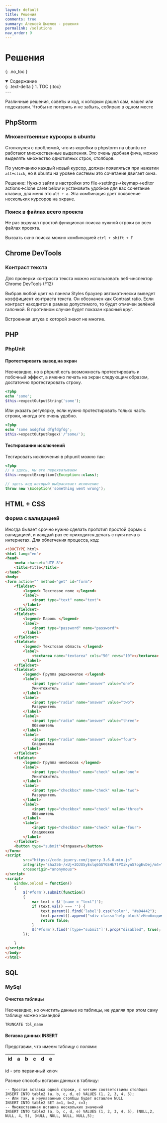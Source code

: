```yaml
---
layout: default
title: Решения
comments: true
summary: Алексей Шмелев - решения
permalink: /solutions
nav_order: 9
---
```


# Решения
{: .no_toc }

<details open markdown="block">
  <summary>
    Содержание
  </summary>
  {: .text-delta }
1. TOC
{:toc}
</details>
---

Различные решения, советы и код, к которым дошел сам, нашел или подсказали. Чтобы не потерять и не забыть, собираю в 
одном месте

## PhpStorm

### Множественные курсоры в ubuntu

Столкнулся с проблемой, что из коробки в phpstorm на ubuntu не работают множественные выделения.
Это очень удобная фича, можно выделять множество однотипных строк, столбцов.

По умолчанию каждый новый курсор, должен появляться при нажатии `alt+click`, но в ubuntu на уровне системы это сочетание
двигает окна.

Решение: Нужно зайти в настройки это file->settings->keymap->editor actions->clone caret below и установить удобное для вас
сочетание клавиш, для меня это `alt + a`. Эта комбинация дает появление нескольких курсоров на экране.

### Поиск в файлах всего проекта

Не раз выручал простой функционал поиска нужной строки во всех файлах проекта.

Вызвать окно поиска можно комбинацией `ctrl + shift + F`

## Chrome DevTools

### Контраст текста

Для проверки контраста текста можно использовать веб-инспектор Chrome DevTools (F12)

Выбрав любой цвет на панели Styles браузер автоматически выведет коэффициент контраста текста. 
Он обозначен как Contrast ratio. Если контраст находится в рамках допустимого, то будет отмечен зелёной галочкой. 
В противном случае будет показан красный круг.

Встроенная штука о которой знают не многие.

## PHP

### PhpUnit

#### Протестировать вывод на экран

Неочевидно, но в phpunit есть возможность протестировать и побочный эффект, а именно печать на экран следующим образом,
достаточно протестировать строку.

```php
<?php
echo 'some';
$this->expectOutputString('some');
```

Или указать регулярку, если нужно протестировать только часть строки, иногда это очень удобно.

```php
<?php
echo 'some asdgfsd dfgfdgfdg';
$this->expectOutputRegex('/^some/');
```

#### Тестирование исключений

Тестировать исключения в phpunit можно так:

```php
<?php
// а здесь, мы его перехватываем
$this->expectException(\Exception::class);

// здесь код который выбрасивает ислючение
throw new \Exception('something went wrong');
```

## HTML + CSS

### Форма с валидацией

Иногда бывает срочно нужно сделать прототип простой формы с валидацией, и каждый раз ее приходится делать с нуля исча в интернетах.
Для облегчения процесса, код:

```html
<!DOCTYPE html>
<html lang="en">
<head>
    <meta charset="UTF-8">
    <title>Title</title>
</head>
<body>
<form action="" method="get" id="form">
    <fieldset>
        <legend> Текстовое поле </legend>
        <label>
            <input type="text" name="text">
        </label>
    </fieldset>
    <fieldset>
        <legend> Пароль </legend>
        <label>
            <input type="password" name="password">
        </label>
    </fieldset>
    <fieldset>
        <legend> Текстовая область </legend>
        <label>
            <textarea name="textarea" cols="50" rows="10"></textarea>
        </label>
    </fieldset>
    <fieldset>
        <legend> Группа радиокнопок </legend>
        <label>
            <input type="radio" name="answer" value="one">
            Уничтожитель
        </label>
        <label>
            <input type="radio" name="answer" value="two">
            Разрушитель
        </label>
        <label>
            <input type="radio" name="answer" value="three">
            Обвинитель
        </label>
        <label>
            <input type="radio" name="answer" value="four">
            Сладкоежка
        </label>
    </fieldset>
    <fieldset>
        <legend> Группа чекбоксов </legend>
        <label>
            <input type="checkbox" name="check" value="one">
            Уничтожитель
        </label>
        <label>
            <input type="checkbox" name="check" value="two">
            Разрушитель
        </label>
        <label>
            <input type="checkbox" name="check" value="three">
            Обвинитель
        </label>
        <label>
            <input type="checkbox" name="check" value="four">
            Сладкоежка
        </label>
    </fieldset>
    <button type="submit">Отправить</button>
</form>
<script
        src="https://code.jquery.com/jquery-3.6.0.min.js"
        integrity="sha256-/xUj+3OJU5yExlq6GSYGSHk7tPXikynS7ogEvDej/m4="
        crossorigin="anonymous">
</script>
<script>
    window.onload = function()
    {
        $('#form').submit(function()
        {
            var text = $('[name = "text"]');
            if (text.val() === '') {
                text.parent().find('label').css("color", "#a94442");
                text.parent().append("<div class='help-block'>Необходимо заполнить поле «----».</div>");
                return false;
            }
            $('#form').find('[type="submit"]').prop("disabled", true);
        });

    }
</script>
</body>
</html>
```
## SQL

### MySql

#### Очистка таблицы

Неочевидно, но очистить данные из таблицы, не удаляя при этом саму таблицу можно командой 

```mysql
TRUNCATE tbl_name
```

#### Вставка данных INSERT

Представим, что имеем таблицу с полями:

| id | a | b | c | d | e |
|---|:---:|---:|---|:---:|:---:|

id - это первичный ключ

Разные способы вставки данных в таблицу:

```mysql
-- Простая вставка одной строки, с четким соответствием столбцов
INSERT INTO table2 (a, b, c, d, e) VALUES (1, 2, 3, 4, 5);
-- Или так, в неуказанные столбцы будет вставлен NULL
INSERT INTO table2 SET a=1, b=2, c=3;
-- Множественная вставка нескольких значений
INSERT INTO table2 (a, b, c, d, e) VALUES (1, 2, 3, 4, 5), (NULL,2, NULL, 4, 5), (NULL, NULL, NULL, NULL,5);
```

